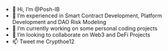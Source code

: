 - 👋 Hi, I’m @Posh-IB
- 👀 I’m experienced in Smart Contract Development, Platform Development and DAO Risk Modeling
- 🌱 I’m currently working on some personal coding projects
- 💞️ I’m looking to collaborate on Web3 and DeFi Projects
- 📫 Tweet me Crypthoe12 

<!---
Posh-IB/Posh-IB is a ✨ special ✨ repository because its `README.md` (this file) appears on your GitHub profile.
You can click the Preview link to take a look at your changes.
--->
